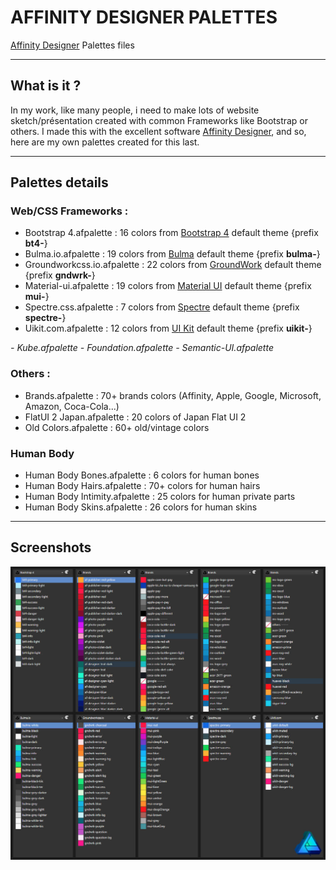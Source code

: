 # AFFINITY DESIGNER PALETTES
[Affinity Designer](https://affinity.serif.com/fr/designer/) Palettes files

---

## What is it ?
In my work, like many people, i need to make lots of website sketch/présentation created with common Frameworks like Bootstrap or others. I made this with the excellent software [Affinity Designer](https://affinity.serif.com/fr/designer/), and so, here are my own palettes created for this last.

---

## Palettes details

### Web/CSS Frameworks :
- Bootstrap 4.afpalette       : 16 colors from [Bootstrap 4](https://getbootstrap.com/) default theme {prefix **bt4-**}
- Bulma.io.afpalette          : 19 colors from [Bulma](https://bulma.io/) default theme {prefix **bulma-**}
- Groundworkcss.io.afpalette  : 22 colors from [GroundWork](https://groundworkcss.github.io/) default theme {prefix **gndwrk-**}
- Material-ui.afpalette       : 19 colors from [Material UI](https://material-ui.com/) default theme {prefix **mui-**}
- Spectre.css.afpalette       :  7 colors from [Spectre](https://picturepan2.github.io/spectre/) default theme {prefix **spectre-**}
- Uikit.com.afpalette         : 12 colors from [UI Kit](https://getuikit.com/) default theme {prefix **uikit-**}

*- Kube.afpalette*
*- Foundation.afpalette*
*- Semantic-UI.afpalette*

### Others :
- Brands.afpalette            : 70+ brands colors (Affinity, Apple, Google, Microsoft, Amazon, Coca-Cola...)
- FlatUI 2 Japan.afpalette    : 20 colors of Japan Flat UI 2
- Old Colors.afpalette        : 60+ old/vintage colors 

### Human Body
- Human Body Bones.afpalette    : 6 colors for human bones 
- Human Body Hairs.afpalette    : 70+ colors for human hairs
- Human Body Intimity.afpalette : 25 colors for human private parts 
- Human Body Skins.afpalette    : 26 colors for human skins

---

## Screenshots
![Screenshot](screenshot.jpg)
